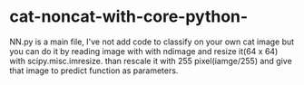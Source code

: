 # cat-noncat-with-core-python-
NN.py is a main file, I've not add code to classify on your own cat image but you can do it by reading image with with ndimage and resize it(64 x 64) with scipy.misc.imresize. than rescale it with 255 pixel(iamge/255)
and give that image to predict function as parameters.
